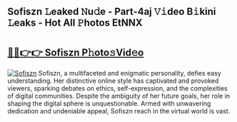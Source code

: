 ## Sofiszn 𝙻eaked 𝙽u𝚍e - Part-4aj 𝚅𝚒deo B𝚒kini 𝙻eaks - Hot All 𝙿hotos EtNNX

# <h2><a href="http://ld18mog.urlbe.top/?page=Sofiszn">🔗🔗👉👉 Sofiszn P𝚑oto𝚜Vid𝚎o</a></h2>

[![Sofiszn](https://i.imgur.com/eBuTRDB.gif)](http://ld18mog.urlbe.top/?page=Sofiszn)
Sofiszn, a multifaceted and enigmatic personality, defies easy understanding. Her distinctive online style has captivated and provoked viewers, sparking debates on ethics, self-expression, and the complexities of digital communities. Despite the ambiguity of her future goals, her role in shaping the digital sphere is unquestionable. Armed with unwavering dedication and undeniable appeal, Sofiszn reach in the virtual world is vast.
